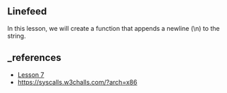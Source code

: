 ## Linefeed

In this lesson, we will create a function that appends a newline (\n) to the string.

## \_references

- [Lesson 7](https://asmtutor.com/#lesson7)
- https://syscalls.w3challs.com/?arch=x86
